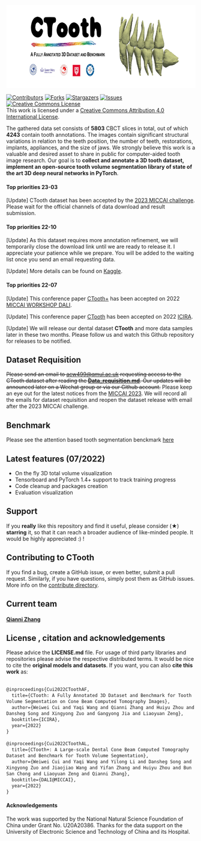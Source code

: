 <div align="center">
<img src="slogan1.png" width=800 height=220/>
</div>

[![Contributors][contributors-shield]][contributors-url]
[![Forks][forks-shield]][forks-url]
[![Stargazers][stars-shield]][stars-url]
[![Issues][issues-shield]][issues-url]
<a rel="license" href="http://creativecommons.org/licenses/by/4.0/"><img alt="Creative Commons License" style="border-width:0" src="https://i.creativecommons.org/l/by/4.0/88x31.png" /></a><br />This work is licensed under a <a rel="license" href="http://creativecommons.org/licenses/by/4.0/">Creative Commons Attribution 4.0 International License</a>.

The gathered data set consists of **5803** CBCT slices in total, out of which **4243**  contain tooth annotations. The images contain significant structural variations in relation to the teeth position, the number of teeth, restorations, implants, appliances,  and the size of jaws.  We strongly believe this work is a valuable and desired asset to share in public for computer-aided tooth image research. Our goal is to **collect and annotate a 3D tooth dataset, implement an open-source tooth volume segmentation library of state of the art 3D deep neural networks in PyTorch**.    

#### Top priorities 23-03
[Update] CTooth dataset has been accepted by the [2023 MICCAI challenge](https://conferences.miccai.org/2023/en/). Please wait for the official channels of data download and result submission. 

#### Top priorities 22-10
[Update] As this dataset requires more annotation refinement, we will temporarily close the download link until we are ready to release it.  I appreciate your patience while we prepare.  You will be added to the waiting list once you send an email requesting data. 

[Update] More details can be found on [Kaggle](https://www.kaggle.com/datasets/weiweicui/ctooth-dataset). 

#### Top priorities 22-07

[Update] This conference paper [CTooth+](https://arxiv.org/abs/2208.01643) has been accepted on 2022 [MICCAI WORKSHOP DALI](https://dali-miccai.github.io/).

[Update] This conference paper [CTooth](https://arxiv.org/abs/2206.08778) has been accepted on 2022 [ICIRA](https://icira2022.org/camera-ready-submission/).

[Update] We will release our dental dataset **CTooth** and more data samples later in these two months. Please follow us and watch this Github repository for releases to be notified. 


## Dataset Requisition
~~Please send an email to acw499@qmul.ac.uk requesting access to the CTooth dataset after reading the **[Data_requisition.md](https://github.com/liangjiubujiu/CTooth/blob/main/Data_requistion.md)**. Our updates will be announced later on a Wechat group or via our Github account.~~
Please keep an eye out for the latest notices from the [MICCAI 2023](https://conferences.miccai.org/2023/en/). We will record all the emails for dataset requisition and reopen the dataset release with email after the 2023 MICCAI challenge.

## Benchmark
Please see the attention based tooth segmentation benckmark [here](./benchmark/readme.md)

## Latest features (07/2022)

- On the fly 3D total volume visualization
- Tensorboard and PyTorch 1.4+ support to track training progress
- Code cleanup and packages creation
- Evaluation visualization


## Support 
If you **really** like this repository and find it useful, please consider (★) **starring** it, so that it can reach a broader audience of like-minded people. It would be highly appreciated :) !

## Contributing to CTooth
If you find a bug, create a GitHub issue, or even better, submit a pull request. Similarly, if you have questions, simply post them as GitHub issues. More info on the [contribute directory](./contribute/readme.md).

## Current team

#### [Qianni Zhang](https://github.com/QNZhang "Git page")

## License , citation and acknowledgements
Please advice the **LICENSE.md** file. For usage of third party libraries and repositories please advise the respective distributed terms. It would be nice to cite the **original models and datasets**. If you want, you can also **cite this work** as:

```

@inproceedings{Cui2022CToothAF,
  title={CTooth: A Fully Annotated 3D Dataset and Benchmark for Tooth Volume Segmentation on Cone Beam Computed Tomography Images},
  author={Weiwei Cui and Yaqi Wang and Qianni Zhang and Huiyu Zhou and Dansheg Song and Xingyong Zuo and Gangyong Jia and Liaoyuan Zeng},
  booktitle={ICIRA},
  year={2022}
}

@inproceedings{Cui2022CToothAL,
  title={CTooth+: A Large-scale Dental Cone Beam Computed Tomography Dataset and Benchmark for Tooth Volume Segmentation},
  author={Weiwei Cui and Yaqi Wang and Yilong Li and Dansheg Song and Xingyong Zuo and Jiaojiao Wang and Yifan Zhang and Huiyu Zhou and Bun San Chong and Liaoyuan Zeng and Qianni Zhang},
  booktitle={DALI@MICCAI},
  year={2022}
}

```

####  Acknowledgements
The work was supported by the  National Natural Science Foundation of China under Grant No. U20A20386. Thanks for the data support on the University of Electronic Science and Technology of China and its Hospital.


[contributors-shield]: https://img.shields.io/github/contributors/liangjiubujiu/CTooth.svg?style=flat-square
[contributors-url]: https://github.com/liangjiubujiu/CTooth/graphs/contributors
[forks-shield]: https://img.shields.io/github/forks/liangjiubujiu/CTooth.svg?style=flat-square
[forks-url]: https://github.com/liangjiubujiu/CTooth/network/members

[stars-shield]: https://img.shields.io/github/stars/liangjiubujiu/CTooth.svg?style=flat-square
[stars-url]: https://github.com/liangjiubujiu/CTooth/stargazers

[issues-shield]: https://img.shields.io/github/issues/liangjiubujiu/CTooth.svg?style=flat-square
[issues-url]: https://github.com/liangjiubujiu/CTooth/issues
